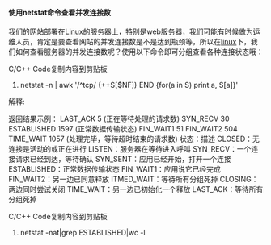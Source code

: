 #### 使用netstat命令查看并发连接数

我们的网站部署在[Linux](http://lib.csdn.net/base/linux)的服务器上，特别是web服务器，我们可能有时候做为运维人员，肯定是要查看网站的并发连接数是不是达到瓶颈等，所以在[linux](http://lib.csdn.net/base/linux)下，我们如何查看服务器的并发连接数呢？使用以下命令即可分组查看各种连接状态哦：

C/C++ Code复制内容到剪贴板

1. netstat -n | awk '/^tcp/ {++S[$NF]} END {for(a in S) print a, S[a]}'  

解释:

返回结果示例： 
LAST_ACK 5   (正在等待处理的请求数) 
SYN_RECV 30 
ESTABLISHED 1597 (正常数据传输状态) 
FIN_WAIT1 51 
FIN_WAIT2 504 
TIME_WAIT 1057 (处理完毕，等待超时结束的请求数) 
状态：描述 
CLOSED：无连接是活动的或正在进行 
LISTEN：服务器在等待进入呼叫 
SYN_RECV：一个连接请求已经到达，等待确认 
SYN_SENT：应用已经开始，打开一个连接 
ESTABLISHED：正常数据传输状态 
FIN_WAIT1：应用说它已经完成 
FIN_WAIT2：另一边已同意释放 
ITMED_WAIT：等待所有分组死掉 
CLOSING：两边同时尝试关闭 
TIME_WAIT：另一边已初始化一个释放 
LAST_ACK：等待所有分组死掉

C/C++ Code复制内容到剪贴板

1. netstat -nat|grep ESTABLISHED|wc -l  